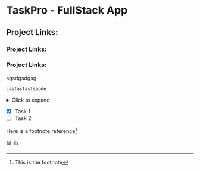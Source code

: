 # TaskPro - FullStack App


## Project Links:
### **Project Links**:
### Project Links:
sgsdgsdgsg

`casfasfasfsaode`

<details>
<summary>Click to expand</summary>
This is the hidden content
</details>

- [x] Task 1
- [ ] Task 2

Here is a footnote reference[^1]

[^1]: This is the footnote

:smile: :+1:
